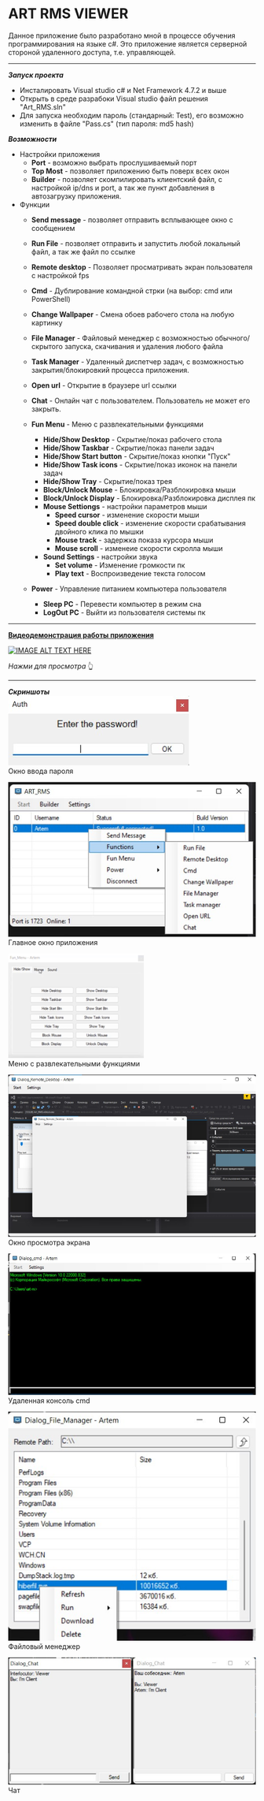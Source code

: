 # ART RMS VIEWER

Данное приложение было разработано мной в процессе обучения программирования на языке c#.
Это приложение является серверной стороной удаленного доступа, т.е. управляющей.
___

___Запуск проекта___
* Инсталировать Visual studio c# и Net Framework 4.7.2 и выше
* Открыть в среде разрабоки Visual studio файл решения "Art_RMS.sln"
* Для запуска необходим пароль (стандарный: Test), его возможно изменить в файле "Pass.cs" (тип пароля: md5 hash)

___Возможности___
* Настройки приложения
    * __Port__ - возможно выбрать прослушиваемый порт
    * __Top Most__ - позволяет приложению быть поверх всех окон
    * __Builder__ - позволяет скомпилировать клиентский файл, с настройкой ip/dns и port, а так же пункт добавления в автозагрузку приложения.
* Функции
    * __Send message__ - позволяет отправить всплывающее окно с сообщением
    * __Run File__ - позволяет отправить и запустить любой локальный файл, а так же файл по ссылке
    * __Remote desktop__ - Позволяет просматривать экран пользователя с настройкой fps
    * __Cmd__ - Дублирование командной стрки (на выбор: cmd или PowerShell)
    * __Change Wallpaper__ - Смена обоев рабочего стола на любую картинку 
    * __File Manager__ - Файловый менеджер с возможностью обычного/скрытого запуска, скачивания и удаления любого файла
    * __Task Manager__ - Удаленный диспетчер задач, с возможностью закрытия/блокировкий процесса приложения.
    * __Open url__ - Открытие в браузере url ссылки
    * __Chat__ - Онлайн чат с пользователем. Пользователь не может его закрыть. 
    * __Fun Menu__ - Меню с развлекательными функциями
        * __Hide/Show Desktop__ - Скрытие/показ рабочего стола
        * __Hide/Show Taskbar__ - Скрытие/показ панели задач
        * __Hide/Show Start button__ - Скрытие/показ кнопки "Пуск"
        * __Hide/Show Task icons__ - Скрытие/показ иконок на панели задач
        * __Hide/Show Tray__ - Скрытие/показ трея
        * __Block/Unlock Mouse__ - Блокировка/Разблокировка мыши
        * __Block/Unlock Display__ - Блокировка/Разблокировка дисплея пк
        * __Mouse Settiongs__ - настройки параметров мыши
            * __Speed cursor__ - изменение скорости мыши
            * __Speed double click__ - изменение скорости срабатывания двойного клика по мышки
            * __Mouse track__ - задержка показа курсора мыши
            * __Mouse scroll__ - изменеие скорости скролла мыши
        * __Sound Settings__ - настройки звука
            * __Set volume__ - Изменение громкости пк
            * __Play text__ - Воспроизведение текста голосом

    * __Power__ - Управление питанием компьютера пользователя
        * __Sleep PC__ - Перевести компьютер в режим сна
        * __LogOut PC__ - Выйти из пользователя системы пк
___

__[Видеодемонстрация работы приложения](https://youtu.be/tlhUKVFrbMk)__

[![IMAGE ALT TEXT HERE](https://img.youtube.com/vi/tlhUKVFrbMk/0.jpg)](https://www.youtube.com/embed/tlhUKVFrbMk)

_Нажми для просмотра_ 👆

---

___Скриншоты___</br>
![passview](assets/pass.jpg)</br>
Окно ввода пароля
</br>

![Functons](assets/Functions.jpg)</br>
Главное окно приложения
</br>

![funmenu](assets/funmenu.gif)</br>
Меню с развлекательными функциями
</br>

![remotedesktop](assets/remote-desktop.jpg)</br>
Окно просмотра экрана
</br>

![cmd](assets/cmd.jpg)</br>
Удаленная консоль cmd
</br>

![filemanager](assets/filemanager.jpg)</br>
Файловый менеджер
</br>

![chat](assets/chat.jpg)</br>
Чат
</br>

